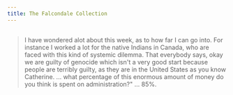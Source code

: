```yaml
---
title: The Falcondale Collection
---
```


## 
> I have wondered alot about this week, as to how far I can go into. For instance I worked a lot for the native Indians in Canada, who are faced with this kind of systemic dilemma. That everybody says, okay  we are guilty of genocide which isn't a very good start because people are terribly guilty, as they are in the United States as you know Catherine. 
> ... what percentage of this enormous amount of money do you think is  spent on administration?" ... 85%.
